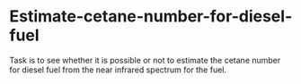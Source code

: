 # Estimate-cetane-number-for-diesel-fuel

Task is to see whether it is possible or not to estimate the cetane number
for diesel fuel from the near infrared spectrum for the fuel.
